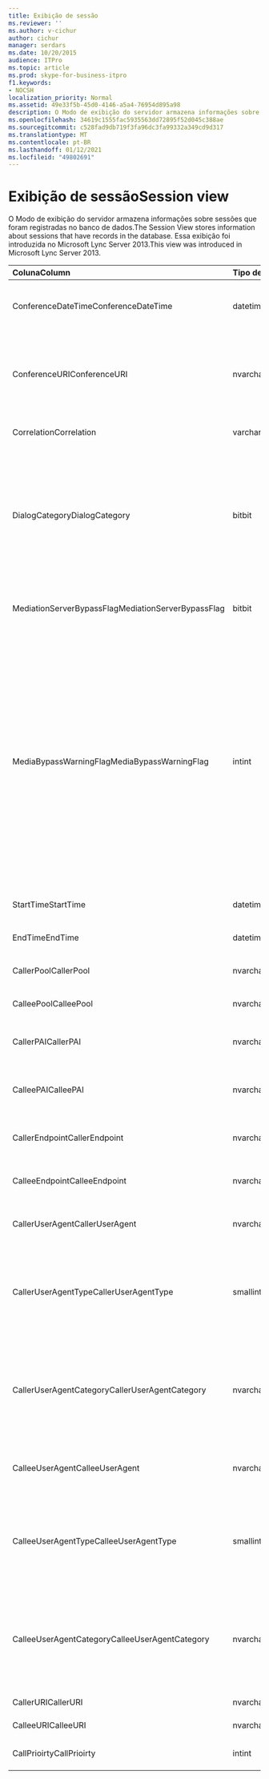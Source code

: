 ```yaml
---
title: Exibição de sessão
ms.reviewer: ''
ms.author: v-cichur
author: cichur
manager: serdars
ms.date: 10/20/2015
audience: ITPro
ms.topic: article
ms.prod: skype-for-business-itpro
f1.keywords:
- NOCSH
localization_priority: Normal
ms.assetid: 49e33f5b-45d0-4146-a5a4-76954d895a98
description: O Modo de exibição do servidor armazena informações sobre sessões que foram registradas no banco de dados. Essa exibição foi introduzida no Microsoft Lync Server 2013.
ms.openlocfilehash: 34619c1555fac5935563dd72895f52d045c388ae
ms.sourcegitcommit: c528fad9db719f3fa96dc3fa99332a349cd9d317
ms.translationtype: MT
ms.contentlocale: pt-BR
ms.lasthandoff: 01/12/2021
ms.locfileid: "49802691"
---
```

# <a name="session-view"></a><span data-ttu-id="55d31-104">Exibição de sessão</span><span class="sxs-lookup"><span data-stu-id="55d31-104">Session view</span></span>
 
<span data-ttu-id="55d31-105">O Modo de exibição do servidor armazena informações sobre sessões que foram registradas no banco de dados.</span><span class="sxs-lookup"><span data-stu-id="55d31-105">The Session View stores information about sessions that have records in the database.</span></span> <span data-ttu-id="55d31-106">Essa exibição foi introduzida no Microsoft Lync Server 2013.</span><span class="sxs-lookup"><span data-stu-id="55d31-106">This view was introduced in Microsoft Lync Server 2013.</span></span>
  
|<span data-ttu-id="55d31-107">**Coluna**</span><span class="sxs-lookup"><span data-stu-id="55d31-107">**Column**</span></span>|<span data-ttu-id="55d31-108">**Tipo de dados**</span><span class="sxs-lookup"><span data-stu-id="55d31-108">**Data Type**</span></span>|<span data-ttu-id="55d31-109">**Detalhes**</span><span class="sxs-lookup"><span data-stu-id="55d31-109">**Details**</span></span>|
|:-----|:-----|:-----|
|<span data-ttu-id="55d31-110">ConferenceDateTime</span><span class="sxs-lookup"><span data-stu-id="55d31-110">ConferenceDateTime</span></span>  <br/> |<span data-ttu-id="55d31-111">datetime</span><span class="sxs-lookup"><span data-stu-id="55d31-111">datetime</span></span>  <br/> |<span data-ttu-id="55d31-112">Referenciado da tabela MediaLine.</span><span class="sxs-lookup"><span data-stu-id="55d31-112">Referenced from the MediaLine Table.</span></span>  <br/> |
|<span data-ttu-id="55d31-113">ConferenceURI</span><span class="sxs-lookup"><span data-stu-id="55d31-113">ConferenceURI</span></span>  <br/> |<span data-ttu-id="55d31-114">nvarchar(450)</span><span class="sxs-lookup"><span data-stu-id="55d31-114">nvarchar(450)</span></span>  <br/> |<span data-ttu-id="55d31-115">URI de Conferência é uma conferência, ou DialogID se é uma sessão peer-to-peer.</span><span class="sxs-lookup"><span data-stu-id="55d31-115">Conference URI if this is a conference, or DialogID if this is a peer-to-peer session.</span></span>  <br/> |
|<span data-ttu-id="55d31-116">Correlation</span><span class="sxs-lookup"><span data-stu-id="55d31-116">Correlation</span></span>  <br/> |<span data-ttu-id="55d31-117">varchar(max)</span><span class="sxs-lookup"><span data-stu-id="55d31-117">varchar(max)</span></span>  <br/> |<span data-ttu-id="55d31-118">ID de correlação da sessão.</span><span class="sxs-lookup"><span data-stu-id="55d31-118">Correlation ID of the session.</span></span>  <br/> |
|<span data-ttu-id="55d31-119">DialogCategory</span><span class="sxs-lookup"><span data-stu-id="55d31-119">DialogCategory</span></span>  <br/> |<span data-ttu-id="55d31-120">bit</span><span class="sxs-lookup"><span data-stu-id="55d31-120">bit</span></span>  <br/> |<span data-ttu-id="55d31-121">Categoria da caixa de diálogo; 0 é a etapa do Skype for Business Server para o Servidor de Mediação; 1 é o Servidor de Mediação para o trecho de gateway PSTN.</span><span class="sxs-lookup"><span data-stu-id="55d31-121">Dialog category; 0 is Skype for Business Server to Mediation Server leg; 1 is Mediation Server to PSTN gateway leg.</span></span>  <br/> |
|<span data-ttu-id="55d31-122">MediationServerBypassFlag</span><span class="sxs-lookup"><span data-stu-id="55d31-122">MediationServerBypassFlag</span></span>  <br/> |<span data-ttu-id="55d31-123">bit</span><span class="sxs-lookup"><span data-stu-id="55d31-123">bit</span></span>  <br/> |<span data-ttu-id="55d31-124">Indica se uma ligação foi ou não ignorada.</span><span class="sxs-lookup"><span data-stu-id="55d31-124">Indicates whether or not the call was bypassed.</span></span>  <br/> |
|<span data-ttu-id="55d31-125">MediaBypassWarningFlag</span><span class="sxs-lookup"><span data-stu-id="55d31-125">MediaBypassWarningFlag</span></span>  <br/> |<span data-ttu-id="55d31-126">int</span><span class="sxs-lookup"><span data-stu-id="55d31-126">int</span></span>  <br/> |<span data-ttu-id="55d31-127">Caso presente, este campo indica o motivo de uma chamada não ter sido ignorada, mesmo se as IDs de bypass correspondessem.</span><span class="sxs-lookup"><span data-stu-id="55d31-127">This field, if present, indicates why a call was not bypassed even if the bypass IDs matched.</span></span> <span data-ttu-id="55d31-128">Para o Skype for Business Server, apenas um valor é definido:</span><span class="sxs-lookup"><span data-stu-id="55d31-128">For Skype for Business Server, only one value is defined:</span></span>  <br/> <span data-ttu-id="55d31-129">0x0001 - ID de bypass desconhecido para o adaptador de rede padrão</span><span class="sxs-lookup"><span data-stu-id="55d31-129">0x0001 - Unknown bypass ID for Default network adapter</span></span>  <br/> |
|<span data-ttu-id="55d31-130">StartTime</span><span class="sxs-lookup"><span data-stu-id="55d31-130">StartTime</span></span>  <br/> |<span data-ttu-id="55d31-131">datetime</span><span class="sxs-lookup"><span data-stu-id="55d31-131">datetime</span></span>  <br/> |<span data-ttu-id="55d31-132">Hora do início da chamada.</span><span class="sxs-lookup"><span data-stu-id="55d31-132">Call start time.</span></span>  <br/> |
|<span data-ttu-id="55d31-133">EndTime</span><span class="sxs-lookup"><span data-stu-id="55d31-133">EndTime</span></span>  <br/> |<span data-ttu-id="55d31-134">datetime</span><span class="sxs-lookup"><span data-stu-id="55d31-134">datetime</span></span>  <br/> |<span data-ttu-id="55d31-135">Hora da finalização da chamada.</span><span class="sxs-lookup"><span data-stu-id="55d31-135">Call end time.</span></span>  <br/> |
|<span data-ttu-id="55d31-136">CallerPool</span><span class="sxs-lookup"><span data-stu-id="55d31-136">CallerPool</span></span>  <br/> |<span data-ttu-id="55d31-137">nvarchar(256)</span><span class="sxs-lookup"><span data-stu-id="55d31-137">nvarchar(256)</span></span>  <br/> |<span data-ttu-id="55d31-138">Pool FQDN do chamador.</span><span class="sxs-lookup"><span data-stu-id="55d31-138">Caller pool FQDN.</span></span>  <br/> |
|<span data-ttu-id="55d31-139">CalleePool</span><span class="sxs-lookup"><span data-stu-id="55d31-139">CalleePool</span></span>  <br/> |<span data-ttu-id="55d31-140">nvarchar(256)</span><span class="sxs-lookup"><span data-stu-id="55d31-140">nvarchar(256)</span></span>  <br/> |<span data-ttu-id="55d31-141">Pool FQDN do receptor.</span><span class="sxs-lookup"><span data-stu-id="55d31-141">Callee pool FQDN.</span></span>  <br/> |
|<span data-ttu-id="55d31-142">CallerPAI</span><span class="sxs-lookup"><span data-stu-id="55d31-142">CallerPAI</span></span>  <br/> |<span data-ttu-id="55d31-143">nvarchar(450)</span><span class="sxs-lookup"><span data-stu-id="55d31-143">nvarchar(450)</span></span>  <br/> |<span data-ttu-id="55d31-144">URI de identidade p-asserted do chamador.</span><span class="sxs-lookup"><span data-stu-id="55d31-144">Caller's p-asserted identity URI.</span></span>  <br/> |
|<span data-ttu-id="55d31-145">CalleePAI</span><span class="sxs-lookup"><span data-stu-id="55d31-145">CalleePAI</span></span>  <br/> |<span data-ttu-id="55d31-146">nvarchar(450)</span><span class="sxs-lookup"><span data-stu-id="55d31-146">nvarchar(450)</span></span>  <br/> |<span data-ttu-id="55d31-147">URI de identidade p-asserted do destinatário da chamada.</span><span class="sxs-lookup"><span data-stu-id="55d31-147">Callee's p-asserted identity URI.</span></span>  <br/> |
|<span data-ttu-id="55d31-148">CallerEndpoint</span><span class="sxs-lookup"><span data-stu-id="55d31-148">CallerEndpoint</span></span>  <br/> |<span data-ttu-id="55d31-149">nvarchar(256)</span><span class="sxs-lookup"><span data-stu-id="55d31-149">nvarchar(256)</span></span>  <br/> |<span data-ttu-id="55d31-150">Nome do ponto de extremidade do chamador.</span><span class="sxs-lookup"><span data-stu-id="55d31-150">Caller's endpoint name.</span></span>  <br/> |
|<span data-ttu-id="55d31-151">CalleeEndpoint</span><span class="sxs-lookup"><span data-stu-id="55d31-151">CalleeEndpoint</span></span>  <br/> |<span data-ttu-id="55d31-152">nvarchar(256)</span><span class="sxs-lookup"><span data-stu-id="55d31-152">nvarchar(256)</span></span>  <br/> |<span data-ttu-id="55d31-153">Nome do ponto de extremidade do chamador.</span><span class="sxs-lookup"><span data-stu-id="55d31-153">Caller's endpoint name.</span></span>  <br/> |
|<span data-ttu-id="55d31-154">CallerUserAgent</span><span class="sxs-lookup"><span data-stu-id="55d31-154">CallerUserAgent</span></span>  <br/> |<span data-ttu-id="55d31-155">nvarchar(256)</span><span class="sxs-lookup"><span data-stu-id="55d31-155">nvarchar(256)</span></span>  <br/> |<span data-ttu-id="55d31-156">Cadeia de caracteres do agente do usuário do chamador.</span><span class="sxs-lookup"><span data-stu-id="55d31-156">Caller's user agent string.</span></span>  <br/> |
|<span data-ttu-id="55d31-157">CallerUserAgentType</span><span class="sxs-lookup"><span data-stu-id="55d31-157">CallerUserAgentType</span></span>  <br/> |<span data-ttu-id="55d31-158">smallint</span><span class="sxs-lookup"><span data-stu-id="55d31-158">smallint</span></span>  <br/> |<span data-ttu-id="55d31-159">Tipo de agente de usuário do chamador.</span><span class="sxs-lookup"><span data-stu-id="55d31-159">Type of caller's user agent.</span></span> <span data-ttu-id="55d31-160">Consulte a [tabela UserAgent](useragent.md) para obter detalhes.</span><span class="sxs-lookup"><span data-stu-id="55d31-160">See the [UserAgent table](useragent.md) for details.</span></span> <br/> |
|<span data-ttu-id="55d31-161">CallerUserAgentCategory</span><span class="sxs-lookup"><span data-stu-id="55d31-161">CallerUserAgentCategory</span></span>  <br/> |<span data-ttu-id="55d31-162">nvarchar (64)</span><span class="sxs-lookup"><span data-stu-id="55d31-162">nvarchar (64)</span></span>  <br/> |<span data-ttu-id="55d31-163">Categoria do agente de usuário do chamador.</span><span class="sxs-lookup"><span data-stu-id="55d31-163">Category of caller's user agent.</span></span> <span data-ttu-id="55d31-164">Consulte a [tabela UserAgentDef (QoE)](useragentdef-qoe.md) para obter detalhes.</span><span class="sxs-lookup"><span data-stu-id="55d31-164">See the [UserAgentDef table (QoE)](useragentdef-qoe.md) for details.</span></span> <br/> |
|<span data-ttu-id="55d31-165">CalleeUserAgent</span><span class="sxs-lookup"><span data-stu-id="55d31-165">CalleeUserAgent</span></span>  <br/> |<span data-ttu-id="55d31-166">nvarchar(256)</span><span class="sxs-lookup"><span data-stu-id="55d31-166">nvarchar(256)</span></span>  <br/> |<span data-ttu-id="55d31-167">Cadeia de caracteres de agente do usuário do destinatário da chamada.</span><span class="sxs-lookup"><span data-stu-id="55d31-167">Callee's user agent string.</span></span>  <br/> |
|<span data-ttu-id="55d31-168">CalleeUserAgentType</span><span class="sxs-lookup"><span data-stu-id="55d31-168">CalleeUserAgentType</span></span>  <br/> |<span data-ttu-id="55d31-169">smallint</span><span class="sxs-lookup"><span data-stu-id="55d31-169">smallint</span></span>  <br/> |<span data-ttu-id="55d31-170">Tipo de agente de usuário para o receptor.</span><span class="sxs-lookup"><span data-stu-id="55d31-170">Type of user agent for the callee.</span></span> <span data-ttu-id="55d31-171">Consulte a [tabela UserAgent](useragent.md) para obter detalhes.</span><span class="sxs-lookup"><span data-stu-id="55d31-171">See the [UserAgent table](useragent.md) for details.</span></span> <br/> |
|<span data-ttu-id="55d31-172">CalleeUserAgentCategory</span><span class="sxs-lookup"><span data-stu-id="55d31-172">CalleeUserAgentCategory</span></span>  <br/> |<span data-ttu-id="55d31-173">nvarchar (64)</span><span class="sxs-lookup"><span data-stu-id="55d31-173">nvarchar (64)</span></span>  <br/> |<span data-ttu-id="55d31-174">Categoria do agente de usuário para o receptor.</span><span class="sxs-lookup"><span data-stu-id="55d31-174">User agent category for the callee.</span></span> <span data-ttu-id="55d31-175">Consulte a [tabela UserAgentDef (QoE)](useragentdef-qoe.md) para obter detalhes.</span><span class="sxs-lookup"><span data-stu-id="55d31-175">See the [UserAgentDef table (QoE)](useragentdef-qoe.md) for details.</span></span> <br/> |
|<span data-ttu-id="55d31-176">CallerURI</span><span class="sxs-lookup"><span data-stu-id="55d31-176">CallerURI</span></span>  <br/> |<span data-ttu-id="55d31-177">nvarchar(450)</span><span class="sxs-lookup"><span data-stu-id="55d31-177">nvarchar(450)</span></span>  <br/> |<span data-ttu-id="55d31-178">URI do chamador.</span><span class="sxs-lookup"><span data-stu-id="55d31-178">Caller's URI.</span></span>  <br/> |
|<span data-ttu-id="55d31-179">CalleeURI</span><span class="sxs-lookup"><span data-stu-id="55d31-179">CalleeURI</span></span>  <br/> |<span data-ttu-id="55d31-180">nvarchar(450)</span><span class="sxs-lookup"><span data-stu-id="55d31-180">nvarchar(450)</span></span>  <br/> |<span data-ttu-id="55d31-181">URI do destinatário da chamada.</span><span class="sxs-lookup"><span data-stu-id="55d31-181">Callee's URI.</span></span>  <br/> |
|<span data-ttu-id="55d31-182">CallPrioirty</span><span class="sxs-lookup"><span data-stu-id="55d31-182">CallPrioirty</span></span>  <br/> |<span data-ttu-id="55d31-183">int</span><span class="sxs-lookup"><span data-stu-id="55d31-183">int</span></span>  <br/> |<span data-ttu-id="55d31-184">Prioridade da chamada.</span><span class="sxs-lookup"><span data-stu-id="55d31-184">Priority of the call.</span></span>  <br/> |
   

